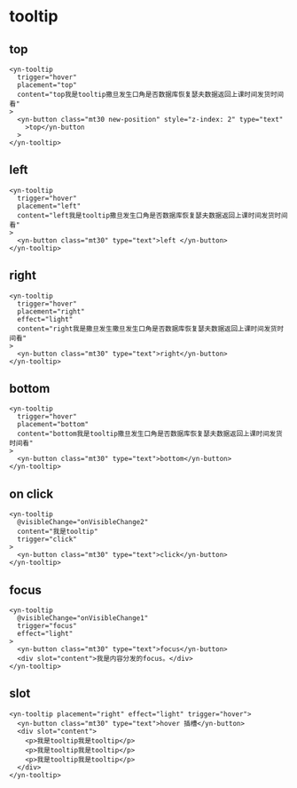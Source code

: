 <demo-pc width="150%" location="https://ui.dullar.xyz/mercury/#/tooltip"></demo-pc>
# tooltip

## top
```vue
<yn-tooltip
  trigger="hover"
  placement="top"
  content="top我是tooltip撒旦发生口角是否数据库恢复瑟夫数据返回上课时间发货时间看"
>
  <yn-button class="mt30 new-position" style="z-index: 2" type="text"
    >top</yn-button
  >
</yn-tooltip>
```

## left

```vue
<yn-tooltip
  trigger="hover"
  placement="left"
  content="left我是tooltip撒旦发生口角是否数据库恢复瑟夫数据返回上课时间发货时间看"
>
  <yn-button class="mt30" type="text">left </yn-button>
</yn-tooltip>
```

## right

```vue
<yn-tooltip
  trigger="hover"
  placement="right"
  effect="light"
  content="right我是撒旦发生撒旦发生口角是否数据库恢复瑟夫数据返回上课时间发货时间看"
>
  <yn-button class="mt30" type="text">right</yn-button>
</yn-tooltip>
```

## bottom

```vue
<yn-tooltip
  trigger="hover"
  placement="bottom"
  content="bottom我是tooltip撒旦发生口角是否数据库恢复瑟夫数据返回上课时间发货时间看"
>
  <yn-button class="mt30" type="text">bottom</yn-button>
</yn-tooltip>
```

## on click

```vue
<yn-tooltip
  @visibleChange="onVisibleChange2"
  content="我是tooltip"
  trigger="click"
>
  <yn-button class="mt30" type="text">click</yn-button>
</yn-tooltip>
```

## focus

```vue
<yn-tooltip
  @visibleChange="onVisibleChange1"
  trigger="focus"
  effect="light"
>
  <yn-button class="mt30" type="text">focus</yn-button>
  <div slot="content">我是内容分发的focus。</div>
</yn-tooltip>
```

## slot 

```vue
<yn-tooltip placement="right" effect="light" trigger="hover">
  <yn-button class="mt30" type="text">hover 插槽</yn-button>
  <div slot="content">
    <p>我是tooltip我是tooltip</p>
    <p>我是tooltip我是tooltip</p>
    <p>我是tooltip我是tooltip</p>
  </div>
</yn-tooltip>
```